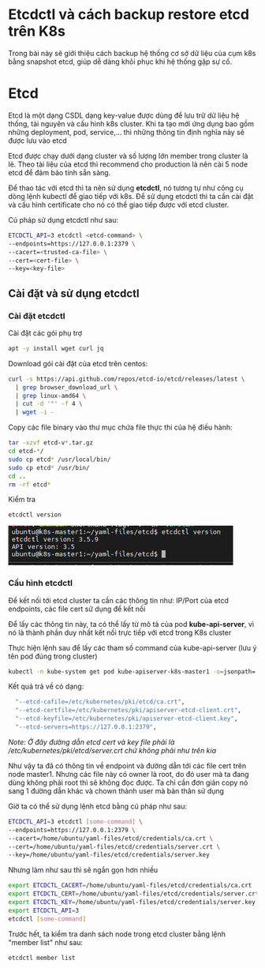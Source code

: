 # Etcdctl và cách backup restore etcd trên K8s

Trong bài này sẽ giới thiệu cách backup hệ thống cơ sở dữ liệu của cụm k8s bằng snapshot etcd, giúp dễ dàng khôi phục khi hệ thống gặp sự cố.

# Etcd

Etcd là một dạng CSDL dạng key-value được dùng để lưu trữ dữ liệu hệ thống, tài nguyên và cấu hình k8s cluster. Khi ta tạo mới ứng dụng bao gồm những deployment, pod, service,... thì những thông tin định nghĩa này sẽ được lưu vào etcd

Etcd được chạy dưới dạng cluster và số lượng lớn member trong cluster là lẻ. Theo tài liệu của etcd thì recommend cho production là nên cài 5 node etcd để đảm bảo tính sẵn sàng.

Để thao tác với etcd thì ta nên sử dụng **etcdctl**, nó tương tự như công cụ dòng lệnh kubectl để giao tiếp với k8s. Để sử dụng etcdctl thì ta cần cài đặt và cấu hình certificate cho nó có thể giao tiếp được với etcd cluster.

Cú pháp sử dụng etcdctl như sau:

```sh
ETCDCTL_API=3 etcdctl <etcd-command> \
--endpoints=https://127.0.0.1:2379 \
--cacert=<trusted-ca-file> \
--cert=<cert-file> \
--key=<key-file>
```

## Cài đặt và sử dụng etcdctl

### Cài đặt etcdctl

Cài đặt các gói phụ trợ

```sh
apt -y install wget curl jq
```

Download gói cài đặt của etcd trên centos:

```sh
curl -s https://api.github.com/repos/etcd-io/etcd/releases/latest \
  | grep browser_download_url \
  | grep linux-amd64 \
  | cut -d '"' -f 4 \
  | wget -i -
```

Copy các file binary vào thư mục chứa file thực thi của hệ điều hành:

```sh
tar -xzvf etcd-v*.tar.gz
cd etcd-*/
sudo cp etcd* /usr/local/bin/
sudo cp etcd* /usr/bin/
cd ..
rm -rf etcd*
```

Kiểm tra

```sh
etcdctl version
```

![](./images/K8s_Etcd_1.png)

### Cấu hình etcdctl

Để kết nối tới etcd cluster ta cần các thông tin như: IP/Port của etcd endpoints, các file cert sử dụng để kết nối

Để lấy các thông tin này, ta có thể lấy từ mô tả của pod **kube-api-server**, vì nó là thành phần duy nhất kết nối trực tiếp với etcd trong K8s cluster

Thực hiện lệnh sau để lấy các tham số command của kube-api-server (lưu ý tên pod đúng trong cluster)

```sh
kubectl -n kube-system get pod kube-apiserver-k8s-master1 -o=jsonpath='{.spec.containers[0].command}' | jq '.' | grep etcd
```

Kết quả trả về có dạng:

```sh
  "--etcd-cafile=/etc/kubernetes/pki/etcd/ca.crt",
  "--etcd-certfile=/etc/kubernetes/pki/apiserver-etcd-client.crt",
  "--etcd-keyfile=/etc/kubernetes/pki/apiserver-etcd-client.key",
  "--etcd-servers=https://127.0.0.1:2379",
```

*Note: Ở đây đường dẫn etcd cert và key file phải là /etc/kubernetes/pki/etcd/server.crt chứ không phải như trên kia*

Như vậy ta đã có thông tin về endpoint và đường dẫn tới các file cert trên node master1. Nhưng các file này có owner là root, do đó user mà ta đang dùng không phải root thì sẽ không đọc được. Ta chỉ cần đơn giản copy nó sang 1 đường dẫn khác và chown thành user mà bản thân sử dụng

Giờ ta có thể sử dụng lệnh etcd bằng cú pháp như sau:

```sh
ETCDCTL_API=3 etcdctl [some-command] \
--endpoints=https://127.0.0.1:2379 \
--cacert=/home/ubuntu/yaml-files/etcd/credentials/ca.crt \
--cert=/home/ubuntu/yaml-files/etcd/credentials/server.crt \
--key=/home/ubuntu/yaml-files/etcd/credentials/server.key
```

Nhưng làm như sau thì sẽ ngắn gọn hơn nhiều

```sh
export ETCDCTL_CACERT=/home/ubuntu/yaml-files/etcd/credentials/ca.crt
export ETCDCTL_CERT=/home/ubuntu/yaml-files/etcd/credentials/server.crt
export ETCDCTL_KEY=/home/ubuntu/yaml-files/etcd/credentials/server.key
export ETCDCTL_API=3
etcdctl [some-command]
```

Trước hết, ta kiểm tra danh sách node trong etcd cluster bằng lệnh "member list" như sau:

```sh
etcdctl member list
````

